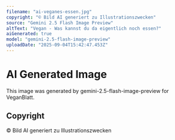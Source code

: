 ```yaml
---
filename: "ai-veganes-essen.jpg"
copyright: "© Bild AI generiert zu Illustrationszwecken"
source: "Gemini 2.5 Flash Image Preview"
altText: "Vegan - Was kannst du da eigentlich noch essen?"
aiGenerated: true
model: "gemini-2.5-flash-image-preview"
uploadDate: "2025-09-04T15:42:47.453Z"
---
```


# AI Generated Image

This image was generated by gemini-2.5-flash-image-preview for VeganBlatt.

## Copyright
© Bild AI generiert zu Illustrationszwecken
